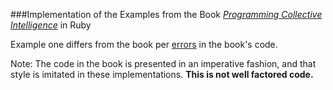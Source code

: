 ###Implementation of the Examples from the Book *[Programming Collective Intelligence](http://www.amazon.com/Programming-Collective-Intelligence-Building-Applications/dp/0596529325)* in Ruby

Example one differs from the book per [errors](http://www.oreilly.com/catalog/errataunconfirmed.csp?isbn=9780596529321) in the book's code.


Note: The code in the book is presented in an imperative fashion, and that style is imitated in these implementations. **This is not well factored code.**
